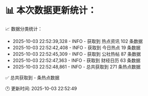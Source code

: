 📊 本次数据更新统计：
==========================

📈 数据分类统计：
- 2025-10-03 22:52:39,328 - INFO - 获取到 热点资讯 102 条数据
- 2025-10-03 22:52:42,408 - INFO - 获取到 今日热点 19 条数据
- 2025-10-03 22:52:45,309 - INFO - 获取到 公社热帖 87 条数据
- 2025-10-03 22:52:47,363 - INFO - 获取到 财经日历 63 条数据
- 2025-10-03 22:52:48,861 - INFO - 总共获取到 271 条热点数据

✅ 总共获取到 - 条热点数据

🕐 更新时间: 2025-10-03 22:52:49
